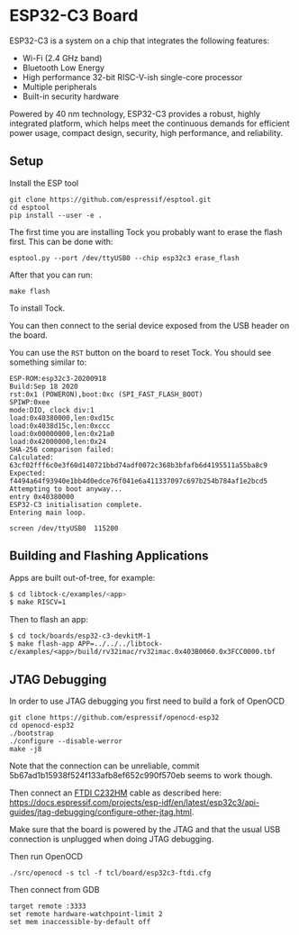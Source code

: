 # ESP32-C3 Board

ESP32-C3 is a system on a chip that integrates the following features:

- Wi-Fi (2.4 GHz band)
- Bluetooth Low Energy
- High performance 32-bit RISC-V-ish single-core processor
- Multiple peripherals
- Built-in security hardware

Powered by 40 nm technology, ESP32-C3 provides a robust, highly integrated
platform, which helps meet the continuous demands for efficient power usage,
compact design, security, high performance, and reliability.

## Setup

Install the ESP tool

```shell
git clone https://github.com/espressif/esptool.git
cd esptool
pip install --user -e .
```

The first time you are installing Tock you probably want to erase the
flash first. This can be done with:

```shell
esptool.py --port /dev/ttyUSB0 --chip esp32c3 erase_flash
```

After that you can run:

```shell
make flash
```

To install Tock.

You can then connect to the serial device exposed from the USB header on the
board.

You can use the `RST` button on the board to reset Tock. You should see
something similar to:

```text
ESP-ROM:esp32c3-20200918
Build:Sep 18 2020
rst:0x1 (POWERON),boot:0xc (SPI_FAST_FLASH_BOOT)
SPIWP:0xee
mode:DIO, clock div:1
load:0x40380000,len:0xd15c
load:0x4038d15c,len:0xccc
load:0x00000000,len:0x21a0
load:0x42000000,len:0x24
SHA-256 comparison failed:
Calculated: 63cf02fff6c0e3f60d140721bbd74adf0072c368b3bfafb6d4195511a55ba8c9
Expected: f4494a64f93940e1bb4d0edce76f041e6a411337097c697b254b784af1e2bcd5
Attempting to boot anyway...
entry 0x40380000
ESP32-C3 initialisation complete.
Entering main loop.
```

```shell
screen /dev/ttyUSB0  115200
```

## Building and Flashing Applications

Apps are built out-of-tree, for example:

```bash
$ cd libtock-c/examples/<app>
$ make RISCV=1
```

Then to flash an app:

```
$ cd tock/boards/esp32-c3-devkitM-1
$ make flash-app APP=../../../libtock-c/examples/<app>/build/rv32imac/rv32imac.0x403B0060.0x3FCC0000.tbf
```

## JTAG Debugging

In order to use JTAG debugging you first need to build a fork of OpenOCD

```shell
git clone https://github.com/espressif/openocd-esp32
cd openocd-esp32
./bootstrap
./configure --disable-werror
make -j8
```

Note that the connection can be unreliable, commit
5b67ad1b15938f524f133afb8ef652c990f570eb seems to work though.

Then connect an [FTDI C232HM](https://ftdichip.com/products/c232hm-ddhsl-0-2/)
cable as described here:
https://docs.espressif.com/projects/esp-idf/en/latest/esp32c3/api-guides/jtag-debugging/configure-other-jtag.html.

Make sure that the board is powered by the JTAG and that the usual USB
connection is unplugged when doing JTAG debugging.

Then run OpenOCD

```shell
./src/openocd -s tcl -f tcl/board/esp32c3-ftdi.cfg
```

Then connect from GDB

```shell
target remote :3333
set remote hardware-watchpoint-limit 2
set mem inaccessible-by-default off
```

